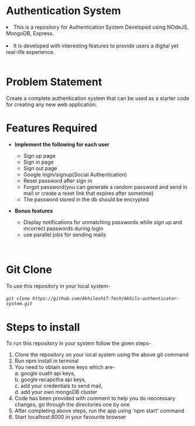 # Authentication System

<li>This is a repository for Authentication System Developed using NOdeJS, MongoDB, Express.</li>
<br>
<li> It is developed with interesting features to provide users a digital yet real-life experience.</li>
<br>

# Problem Statement

Create a complete authentication system that can be used as a starter code for creating any new web application.<br>

# Features Required

- <b>Implement the following for each user</b><br>

  - Sign up page
  - Sign in page
  - Sign out page
  - Google login/signup(Social Authentication)
  - Reset password after sign in
  - Forgot password(you can generate a random password and send in mail or create a reset link that expires after sometime)
  - The password stored in the db should be encrypted

- <b>Bonus features</b> <br>

  - Display notifications for unmatching passwords while sign up and incorrect passwords during login
  - use parallel jobs for sending mails

<br>

# Git Clone

To use this repository in your local system-

###### `git clone https://github.com/Akhilesh17-Tech/Akhils-authenticator-system.git`

# Steps to install

To run this repository in your system follow the given steps-<br>

1. Clone the repository on your local system using the above git command <br>
2. Run npm install in terminal <br>
3. You need to obtain some keys which are-<br>
   a. google ouath api keys,<br>
   b. google recapctha api keys,<br>
   c. add your credentials to send mail,<br>
   d. add your own mongoDB cluster<br>
4. Code has been provided with comment to help you do neccessary changes, go through the directories one by one<br>
5. After completing above steps, run the app using 'npm start' command<br>
6. Start localhost:8000 in your favourite browser<br>
